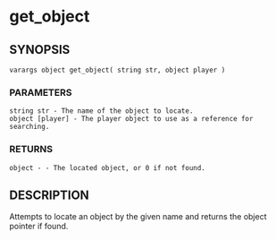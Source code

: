 # get_object

## SYNOPSIS

    varargs object get_object( string str, object player )

### PARAMETERS

    string str - The name of the object to locate.
    object [player] - The player object to use as a reference for searching.

### RETURNS

    object - - The located object, or 0 if not found.

## DESCRIPTION

Attempts to locate an object by the given name and returns the
object pointer if found.
